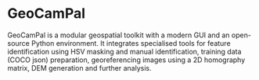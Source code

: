 # GeoCamPal
GeoCamPal is a modular geospatial toolkit with a modern GUI and an open-source Python environment. It integrates specialised tools for feature identification using HSV masking and manual identification, training data (COCO json) preparation, georeferencing images using a 2D homography matrix, DEM generation and further analysis.
